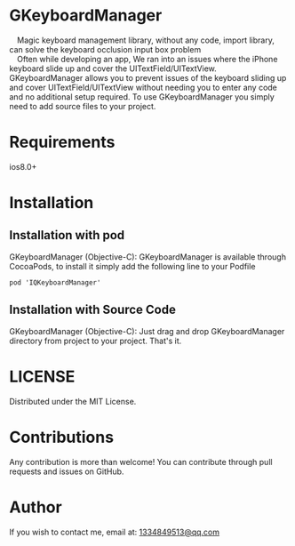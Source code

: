 # GKeyboardManager
&emsp;Magic keyboard management library, without any code, import library, can solve the keyboard occlusion input box problem<br/>
&emsp;Often while developing an app, We ran into an issues where the iPhone keyboard slide up and cover the UITextField/UITextView. GKeyboardManager allows you to prevent issues of the keyboard sliding up and cover UITextField/UITextView without needing you to enter any code and no additional setup required. To use GKeyboardManager you simply need to add source files to your project.
# Requirements
ios8.0+
# Installation
## Installation with pod
GKeyboardManager (Objective-C): GKeyboardManager is available through CocoaPods, to install it simply add the following line to your Podfile
```
pod 'IQKeyboardManager'
```
## Installation with Source Code

GKeyboardManager (Objective-C): Just drag and drop GKeyboardManager directory from  project to your project. That's it.
# LICENSE
Distributed under the MIT License.

# Contributions
Any contribution is more than welcome! You can contribute through pull requests and issues on GitHub.

# Author
If you wish to contact me, email at: 1334849513@qq.com
